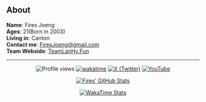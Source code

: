 ## About

**Name**: Fires Joeng  
**Ages**: 21(Born in 2003)  
**Living in**: Canton  
**Contact me**: FiresJoeng@gmail.com  
**Team Webside**: [TeamLanHy.Fun](http://TeamLanHy.Fun)  

---

<div align="center">

![Profile views](https://komarev.com/ghpvc/?username=FiresJoeng&color=green)
[![wakatime](https://wakatime.com/badge/user/55f19e0b-1919-4212-a045-db07aa73f727.svg)](https://wakatime.com/@FiresJoeng)
[![X (Twitter)](https://img.shields.io/badge/X-@FiresJoeng-black)](https://x.com/FiresJoeng)
[![YouTube](https://img.shields.io/badge/YouTube-@FiresJoeng-red)](https://youtube.com/@FiresJoeng)

[![Fires' GitHub Stats](https://github-readme-stats.vercel.app/api?username=FiresJoeng&include_all_commits=true&bg_color=30,e96443,904e95&title_color=fff&text_color=fff)](https://github.com/FiresJoeng)

[![WakaTime Stats](https://github-readme-stats.vercel.app/api/wakatime?username=FiresJoeng&bg_color=30,FFF9A0,C8E6C0&title_color=f80&text_color=880)](https://wakatime.com/@FiresJoeng)

</div>
